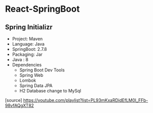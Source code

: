 # React-SpringBoot

## Spring Initializr
- Project: Maven
- Language: Java
- SpringBoot: 2.7.8
- Packaging: Jar
- Java : 8
- Dependencies
  - Spring Boot Dev Tools
  - Spring Web
  - Lombok
  - Spring Data JPA
  - H2 Database change to MySql

[source] https://youtube.com/playlist?list=PL93mKxaRDidEfLM0I_FFb-98vfAQgXT82